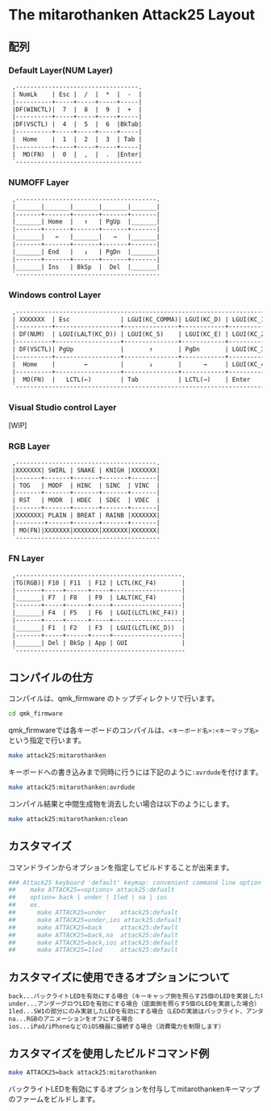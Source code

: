 ﻿# The mitarothanken Attack25 Layout

## 配列

### Default Layer(NUM Layer)

```txt
 ,----------------------------------.
 | NumLk    | Esc |  /  |  *  |  -  |
 |----------+-----+-----+-----+-----|
 |DF(WINCTL)|  7  |  8  |  9  |  +  |
 |----------+-----+-----+-----+-----|
 |DF(VSCTL) |  4  |  5  |  6  |BkTab|
 |----------+-----+-----+-----+-----|
 |  Home    |  1  |  2  |  3  | Tab |
 |----------+-----+-----+-----+-----|
 |  MO(FN)  |  0  |  ,  |  .  |Enter|
 `-----------------------------------
```

### NUMOFF Layer

```txt
 ,---------------------------------------.
 |_______|_______|_______|_______|_______|
 |-------+-------+-------+-------+-------|
 |_______| Home  |   ↑   | PgUp  |_______|
 |-------+-------+-------+-------+-------|
 |_______|   ←   |_______|   →   |_______|
 |-------+-------+-------+-------+-------|
 |_______| End   |   ↓   | PgDn  |_______|
 |-------+-------+-------+-------+-------|
 |_______| Ins   | BkSp  |  Del  |_______|
 `----------------------------------------
```

### Windows control Layer

```txt
 ,-----------------------------------------------------------------------.
 | XXXXXXX  | Esc              | LGUI(KC_COMMA)| LGUI(KC_D) | LGUI(KC_1) |
 |----------+------------------+---------------+------------+------------|
 | DF(NUM)  | LGUI(LALT(KC_D)) | LGUI(KC_S)    | LGUI(KC_E) | LGUI(KC_2) |
 |----------+------------------+---------------+------------+------------|
 | DF(VSCTL)| PgUp             |       ↑       | PgDn       | LGUI(KC_3) |
 |----------+------------------+---------------+------------+------------|
 |  Home    |        ←         |       ↓       |      →     | LGUI(KC_4) |
 |----------+------------------+---------------+------------+------------|
 |  MO(FN)  |   LCTL(←)        | Tab           | LCTL(→)    | Enter      |
 `------------------------------------------------------------------------
```

### Visual Studio control Layer

[WIP]

### RGB Layer

```txt
 ,---------------------------------------.
 |XXXXXXX| SWIRL | SNAKE | KNIGH |XXXXXXX|
 |-------+-------+-------+-------+-------|
 | TOG   | MODF  | HINC  | SINC  | VINC  |
 |-------+-------+-------+-------+-------|
 | RST   | MODR  | HDEC  | SDEC  | VDEC  |
 |-------+-------+-------+-------+-------|
 |XXXXXXX| PLAIN | BREAT | RAINB |XXXXXXX|
 |--------+------+-------+-------+-------|
 | MO(FN)|XXXXXXX|XXXXXXX|XXXXXXX|XXXXXXX|
 `----------------------------------------
```

### FN Layer

```txt
 ,----------------------------------------------.
 |TG(RGB)| F10 | F11  | F12 | LCTL(KC_F4)       |
 |-------+-----+------+-----+-------------------|
 |_______| F7  | F8   | F9  | LALT(KC_F4)       |
 |-------+-----+------+-----+-------------------|
 |_______| F4  | F5   | F6  | LGUI(LCTL(KC_F4)) |
 |-------+-----+------+-----+-------------------|
 |_______| F1  | F2   | F3  | LGUI(LCTL(KC_D))  |
 |-------+-----+------+-----+-------------------|
 |_______| Del | BkSp | App | GUI               |
 `-----------------------------------------------
```

## コンパイルの仕方

コンパイルは、qmk_firmware のトップディレクトリで行います。

```sh
cd qmk_firmware
```

qmk_firmwareでは各キーボードのコンパイルは、`<キーボード名>:<キーマップ名>`という指定で行います。

```sh
make attack25:mitarothanken
```

キーボードへの書き込みまで同時に行うには下記のように`:avrdude`を付けます。

```sh
make attack25:mitarothanken:avrdude
```

コンパイル結果と中間生成物を消去したい場合は以下のようにします。

```sh
make attack25:mitarothanken:clean
```

## カスタマイズ

コマンドラインからオプションを指定してビルドすることが出来ます。

```mk
### Attack25 keyboard 'default' keymap: convenient command line option
##    make ATTACK25=<options> attack25:defualt
##    option= back | under | 1led | na | ios
##    ex.
##      make ATTACK25=under    attack25:defualt
##      make ATTACK25=under,ios attack25:defualt
##      make ATTACK25=back     attack25:default
##      make ATTACK25=back,na  attack25:default
##      make ATTACK25=back,ios attack25:default
##      make ATTACK25=1led     attack25:default

```

## カスタマイズに使用できるオプションについて

```txt
back...バックライトLEDを有効にする場合（キーキャップ側を照らす25個のLEDを実装した場合）
under...アンダーグロウLEDを有効にする場合（底面側を照らす5個のLEDを実装した場合）
1led...SW1の部分にのみ実装したLEDを有効にする場合（LEDの実装はバックライト、アンダーグロウのどちらでもかまいませんが、バックライトの方がメンテナンスが容易）
na...RGBのアニメーションをオフにする場合
ios...iPad/iPhoneなどのiOS機器に接続する場合（消費電力を制限します）
```

## カスタマイズを使用したビルドコマンド例

```sh
make ATTACK25=back attack25:mitarothanken
```

バックライトLEDを有効にするオプションを付与してmitarothankenキーマップのファームをビルドします。
